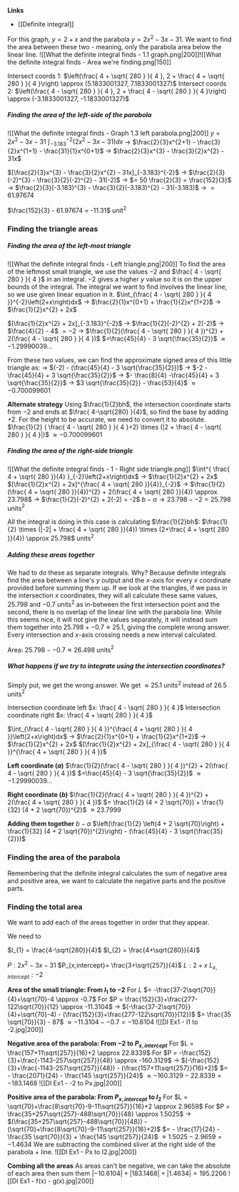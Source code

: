 **Links**
- [[Definite integral]] 

For this graph, $y= 2+x$ and the parabola $y = 2x^{2} - 3x - 31$. We want to find the area between these two - meaning, only the parabola area below the linear line.
![[What the definite integral finds - 1.1 graph.png|200]]![[What the definite integral finds - Area we're finding.png|150]]

Intersect coords 1: $\left(\frac{ 4 + \sqrt{ 280 } }{ 4 }, 2 + \frac{ 4 + \sqrt{ 280 } }{ 4 }\right) \approx (5.1833001327, 7.1833001327)$
Intersect coords 2: $\left(\frac{ 4 - \sqrt{ 280 } }{ 4 }, 2 + \frac{ 4 - \sqrt{ 280 } }{ 4 }\right) \approx (-3.1833001327, -1.1833001327)$
##### Finding the area of the left-side of the parabola
![[What the definite integral finds - Graph 1.3 left parabola.png|200]]
$y = 2x^{2} - 3x - 31$
$\int_{-3.183}^{-2} ( 2x^{2} - 3x - 31 )dx$
-> $\frac{2}{3}x^{2+1} - \frac{3}{2}x^{1+1} - \frac{31}{1}x^{0+1}$
-> $\frac{2}{3}x^{3} - \frac{3}{2}x^{2} - 31x$

$[\frac{2}{3}x^{3} - \frac{3}{2}x^{2} - 31x]_{-3.183}^{-2}$
-> $\frac{2}{3}(-2)^{3} - \frac{3}{2}(-2)^{2} - 31(-2)$
	-> $= 50 \frac{2}{3} = \frac{152}{3}$
-> $\frac{2}{3}(-3.183)^{3} - \frac{3}{2}(-3.183)^{2} - 31(-3.183)$
	-> $=61.97674$

$\frac{152}{3} - 61.97674 = -11.31$ unit$^{2}$
### Finding the triangle areas
##### Finding the area of the left-most triangle
![[What the definite integral finds - Left triangle.png|200]]
To find the area of the leftmost small triangle, we use the values $-2$ and $\frac{ 4 - \sqrt{ 280 } }{ 4 }$ in an integral. $-2$ gives a higher $y$ value so it is on the upper bounds of the integral.
The integral we want to find involves the linear line, so we use given linear equation in it.
$\int_{\frac{ 4 - \sqrt{ 280 } }{ 4 }}^{-2}\left(2+x\right)dx$
-> $\frac{2}{1}x^{0+1} + \frac{1}{2}x^{1+2}$
-> $\frac{1}{2}x^{2} + 2x$

$[\frac{1}{2}x^{2} + 2x]_{-3.183}^{-2}$
-> $\frac{1}{2}(-2)^{2} + 2(-2)$
-> $\frac{4}{2} - 4$
$= -2$
-> $\frac{1}{2}(\frac{ 4 - \sqrt{ 280 } }{ 4 })^{2} + 2(\frac{ 4 - \sqrt{ 280 } }{ 4 })$
$=\frac{45}{4} - 3 \sqrt{\frac{35}{2}}$
$\approx -1.29990039...$

From these two values, we can find the approximate signed area of this little triangle as: 
-> $(-2) - (\frac{45}{4} - 3 \sqrt{\frac{35}{2}})$
-> $-2 -\frac{45}{4} + 3 \sqrt{\frac{35}{2}}$
-> $- \frac{8}{4} -\frac{45}{4} + 3 \sqrt{\frac{35}{2}}$
-> $3 \sqrt{\frac{35}{2}} - \frac{53}{4}$
$\approx -0.700099601$


**Alternate strategy**
Using $\frac{1}{2}bh$, the intersection coordinate starts from $-2$ and ends at $\frac{ 4-\sqrt{280} }{4}$, so find the base by adding $+2$. 
For the height to be accurate, we need to convert it to absolute.
$\frac{1}{2} ( \frac{ 4 - \sqrt{ 280 } }{ 4 }+2) \times (|2 + \frac{ 4 - \sqrt{ 280 } }{ 4 }|)$
$\approx -0.700099601$


##### Finding the area of the right-side triangle
![[What the definite integral finds - 1 - Right side triangle.png]]
$\int^{ \frac{ 4 + \sqrt{ 280 }}{4} }_{-2}\left(2+x\right)dx$
-> $\frac{1}{2}x^{2} + 2x$
$[\frac{1}{2}x^{2} + 2x]^{\frac{ 4 + \sqrt{ 280 }}{4}}_{-2}$
-> $\frac{1}{2}(\frac{ 4 + \sqrt{ 280 }}{4})^{2} + 2(\frac{ 4 + \sqrt{ 280 }}{4}) \approx 23.798$
-> $\frac{1}{2}(-2)^{2} + 2(-2) = -2$
$b-a \to 23.798 - -2 = 25.798$ units$^{2}$

All the integral is doing in this case is calculating $\frac{1}{2}bh$:
$\frac{1}{2} \times (|-2| + \frac{ 4 + \sqrt{ 280 }}{4}) \times (2+\frac{ 4 + \sqrt{ 280 }}{4}) \approx 25.798$ units$^{2}$


##### Adding these areas together
We had to do these as separate integrals. Why?
Because definite integrals find the area between a line's $y$ output and the $x$-axis for every $x$ coordinate provided before summing them up.
If we look at the triangles, if we pass in the intersection $x$ coordinates, they will all calculate these same values, $25.798$ and $-0.7$ units$^{2}$ as in-between the first intersection point and the second, there is no overlap of the linear line with the parabola line. While this seems nice, it will not give the values separately, it will instead sum them together into $25.798 + -0.7 \approx 25.1$, giving the complete wrong answer.
Every intersection and $x$-axis crossing needs a new interval calculated.

Area: $25.798 - - 0.7 \approx 26.498$ units$^{2}$



##### What happens if we try to integrate using the intersection coordinates?
Simply put, we get the wrong answer.
We get $\approx 25.1$ units$^{2}$ instead of $26.5$ units$^{2}$

Intersection coordinate left $x: \frac{ 4 - \sqrt{ 280 } }{ 4 }$
Intersection coordinate right $x: \frac{ 4 + \sqrt{ 280 } }{ 4 }$

$\int_{\frac{ 4 - \sqrt{ 280 } }{ 4 }}^{\frac{ 4 + \sqrt{ 280 } }{ 4 }}\left(2+x\right)dx$
-> $\frac{2}{1}x^{0+1} + \frac{1}{2}x^{1+2}$
-> $\frac{1}{2}x^{2} + 2x$
$[\frac{1}{2}x^{2} + 2x]_{\frac{ 4 - \sqrt{ 280 } }{ 4 }}^{\frac{ 4 + \sqrt{ 280 } }{ 4 }}$

**Left coordinate ($a$)**
$\frac{1}{2}(\frac{ 4 - \sqrt{ 280 } }{ 4 })^{2} + 2(\frac{ 4 - \sqrt{ 280 } }{ 4 })$
$=\frac{45}{4} - 3 \sqrt{\frac{35}{2}}$
$\approx -1.29990039...$

**Right coordinate ($b$)**
$\frac{1}{2}(\frac{ 4 + \sqrt{ 280 } }{ 4 })^{2} + 2(\frac{ 4 + \sqrt{ 280 } }{ 4 })$
$= \frac{1}{2} (4 + 2 \sqrt{70}) + \frac{1}{32} (4 + 2 \sqrt{70})^{2}$
$\approx 23.7999$

**Adding them together**
$b-a$
$\left(\frac{1}{2} \left(4 + 2 \sqrt{70}\right) + \frac{1}{32} (4 + 2 \sqrt{70})^{2}\right) - (\frac{45}{4} - 3 \sqrt{\frac{35}{2}})$
### Finding the area of the parabola
Remembering that the definite integral calculates the sum of negative area and positive area, we want to calculate the negative parts and the positive parts.





### Finding the total area
We want to add each of the areas together in order that they appear.

We need to 


$I_{1} = \frac{4-\sqrt{280}}{4}$
$I_{2} = \frac{4+\sqrt{280}}{4}$

$P: 2x^{2} - 3x -31$
	$P_{x,intercept}= \frac{3+\sqrt{257}}{4}$
$L : 2+x$
	$L_{x,intercept}: -2$



**Area of the small triangle: From $I_{1}$ to $-2$**
For $L$ $= -\frac{37-2\sqrt{70}}{4}+\sqrt{70}-4 \approx -0.7$
For $P = \frac{152}{3}+\frac{277-122\sqrt{70}}{12} \approx -11.3104$
-> $(-\frac{37-2\sqrt{70}}{4}+\sqrt{70}-4) - (\frac{152}{3}+\frac{277-122\sqrt{70}}{12})$
$= \frac{35 \sqrt{70}}{3} - 87$
$\approx -11.3104 - - 0.7 = -10.6104$
![[DI Ex1 - I1 to -2.jpg|200]]

**Negative area of the parabola: From $-2$ to $P_{x,intercept}$**
For $L = \frac{157+11\sqrt{257}}{16}+2 \approx 22.8339$
For $P = -\frac{152}{3}+\frac{-1143-257\sqrt{257}}{48} \approx -160.3129$
-> $(-\frac{152}{3}+\frac{-1143-257\sqrt{257}}{48}) - (\frac{157+11\sqrt{257}}{16}+2)$
$= - \frac{2071}{24} - \frac{145 \sqrt{257}}{24}$
$\approx -160.3129 - 22.8339 = -183.1468$
![[DI Ex1 - -2 to Px.jpg|200]]


**Positive area of the parabola: From $P_{x,intercept}$ to $I_{2}$**
For $L = \sqrt{70}+\frac{8\sqrt{70}-9-11\sqrt{257}}{16}+2 \approx 2.9659$
For $P = \frac{35+257\sqrt{257}-488\sqrt{70}}{48} \approx 1.5025$
-> $(\frac{35+257\sqrt{257}-488\sqrt{70}}{48}) - (\sqrt{70}+\frac{8\sqrt{70}-9-11\sqrt{257}}{16}+2)$
$= - \frac{17}{24} - \frac{35 \sqrt{70}}{3} + \frac{145 \sqrt{257}}{24}$
$\approx 1.5025 - 2.9659 = -1.4634$
We are subtracting the combined sliver at the right side of the parabola + line.
![[DI Ex1 - Px to I2.jpg|200]]


**Combing all the areas**
As areas can't be negative, we can take the absolute of each area then sum them
$|-10.6104| + |183.1468| + |1.4634| = 195.2206$
![[DI Ex1 - f(x) - g(x).jpg|200]]